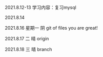 2021.8.12-13
学习内容：复习mysql

2021.8.14

2021.8.16 星期一 阴
git of files
you are great!

2021.8.17 二 晴
origin 

2021.8.18 三 晴
branch 